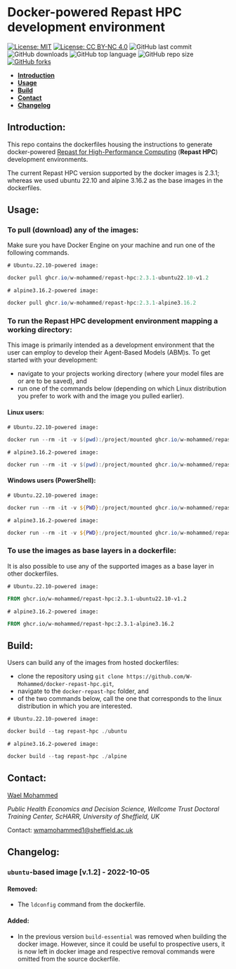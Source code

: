 # Docker-powered Repast HPC development environment
[![License: MIT](https://img.shields.io/badge/License-MIT-yellow.svg)](https://opensource.org/licenses/MIT)
[![License: CC BY-NC 4.0](https://licensebuttons.net/l/by-nc/4.0/80x15.png)](https://creativecommons.org/licenses/by-nc/4.0/)
![GitHub last commit](https://img.shields.io/github/last-commit/W-Mohammed/docker-repast-hpc?color=red&style=plastic)
![GitHub downloads](https://img.shields.io/github/downloads/W-Mohammed/docker-repast-hpc/total?style=plastic)
![GitHub top language](https://img.shields.io/github/languages/top/W-Mohammed/docker-repast-hpc?style=plastic)
![GitHub repo size](https://img.shields.io/github/repo-size/W-Mohammed/docker-repast-hpc?style=plastic)
[![GitHub forks](https://img.shields.io/github/forks/W-Mohammed/docker-repast-hpc?style=social&label=Fork&maxAge=2592000)](https://GitHub.com/W-Mohammed/docker-repast-hpc/network/)

- **[Introduction](#introduction)**
- **[Usage](#usage)**
- **[Build](#build)**
- **[Contact](#contact)**
- **[Changelog](#changelog)**

## Introduction:
This repo contains the dockerfiles housing the instructions to generate docker-powered [Repast for High-Performance Computing](https://repast.github.io/repast_hpc.html) (**Repast HPC**) development environments.

The current Repast HPC version supported by the docker images is 2.3.1; whereas we used ubuntu 22.10 and alpine 3.16.2 as the base images in the dockerfiles.

## Usage:
### To pull (download) any of the images:
Make sure you have Docker Engine on your machine and run one of the following commands.

`# Ubuntu.22.10-powered image:`
```powershell
docker pull ghcr.io/w-mohammed/repast-hpc:2.3.1-ubuntu22.10-v1.2
```
`# alpine3.16.2-powered image:`
```powershell
docker pull ghcr.io/w-mohammed/repast-hpc:2.3.1-alpine3.16.2
```

### To run the Repast HPC development environment mapping a working directory: 
This image is primarily intended as a development environment that the user can employ to develop their Agent-Based Models (ABM)s. To get started with your development: 
- navigate to your projects working directory (where your model files are or are to be saved), and
- run one of the commands below (depending on which Linux distribution you prefer to work with and the image you pulled earlier).

#### Linux users:
`# Ubuntu.22.10-powered image:`
```powershell
docker run --rm -it -v $(pwd):/project/mounted ghcr.io/w-mohammed/repast-hpc:2.3.1-ubuntu22.10-v1.2
```
`# alpine3.16.2-powered image:`
```powershell
docker run --rm -it -v $(pwd):/project/mounted ghcr.io/w-mohammed/repast-hpc:2.3.1-alpine3.16.2
```
#### Windows users (PowerShell):
`# Ubuntu.22.10-powered image:`
```powershell
docker run --rm -it -v ${PWD}:/project/mounted ghcr.io/w-mohammed/repast-hpc:2.3.1-ubuntu22.10-v1.2
```
`# alpine3.16.2-powered image:`
```powershell
docker run --rm -it -v ${PWD}:/project/mounted ghcr.io/w-mohammed/repast-hpc:2.3.1-alpine3.16.2
```

### To use the images as base layers in a dockerfile:
It is also possible to use any of the supported images as a base layer in other dockerfiles. 

`# Ubuntu.22.10-powered image:`
```dockerfile
FROM ghcr.io/w-mohammed/repast-hpc:2.3.1-ubuntu22.10-v1.2
```
`# alpine3.16.2-powered image:`
```dockerfile
FROM ghcr.io/w-mohammed/repast-hpc:2.3.1-alpine3.16.2
```

## Build:
Users can build any of the images from hosted dockerfiles:
- clone the repository using `git clone https://github.com/W-Mohammed/docker-repast-hpc.git`,
- navigate to the `docker-repast-hpc` folder, and 
- of the two commands below, call the one that corresponds to the linux distribution in which you are interested.

`# Ubuntu.22.10-powered image:`
```powershell
docker build --tag repast-hpc ./ubuntu
```
`# alpine3.16.2-powered image:`
```powershell
docker build --tag repast-hpc ./alpine
```

## Contact:
[Wael Mohammed](https://www.linkedin.com/in/wael-mohammed/)

*Public Health Economics and Decision Science, Wellcome Trust Doctoral Training Center, ScHARR, University of Sheffield, UK*

Contact:   wmamohammed1@sheffield.ac.uk

## Changelog:
### `ubuntu`-based image [v.1.2] - 2022-10-05
#### Removed:
- The `ldconfig` command from the dockerfile.
#### Added:
- In the previous version `build-essential` was removed when building the docker image. However, since it could be useful to prospective users, it is now left in docker image and respective removal commands were omitted from the source dockerfile.
